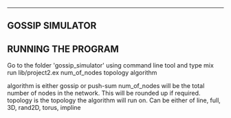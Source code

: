 -------------------------------------------------------
 GOSSIP SIMULATOR 
-------------------------------------------------------


RUNNING THE PROGRAM
--------------------
Go to the folder 'gossip_simulator' using command line tool and type mix run lib/project2.ex num_of_nodes topology algorithm

algorithm is either gossip or push-sum
num_of_nodes will be the total number of nodes in the network. This will be rounded up if required.
topology is the topology the algorithm will run on. Can be either of line, full, 3D, rand2D, torus, impline


